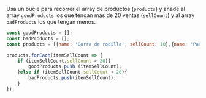 Usa un bucle para recorrer el array de productos (`products`) y añade al array `goodProducts` los que tengan más de 20 ventas (`sellCount`) y al array `badProducts` los que tengan menos.
```js
const goodProducts = [];
const badProducts = [];
const products = [{name: 'Gorra de rodilla', sellCount: 10},{name: 'Pantalón de pana', sellCount: 302},{name: 'Reloj de papel albal', sellCount: 23},{name: 'Inpar de zapatos', sellCount: 6}];

products.forEach(itemSellCount => {
    if (itemSellCount.sellCount > 20){
        goodProducts.push (itemSellCount);
    }else if (itemSellCount.sellCount < 20){
        badProducts.push(itemSellCount);
    }
});
```